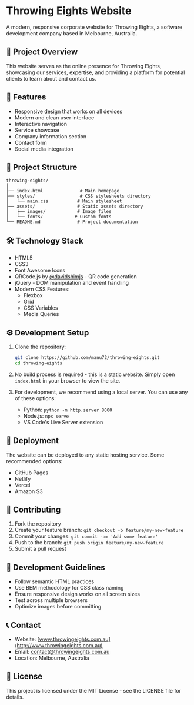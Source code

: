 # Throwing Eights Website

A modern, responsive corporate website for Throwing Eights, a software development company based in Melbourne, Australia.

## 🌟 Project Overview

This website serves as the online presence for Throwing Eights, showcasing our services, expertise, and providing a platform for potential clients to learn about and contact us.

## 🚀 Features

- Responsive design that works on all devices
- Modern and clean user interface
- Interactive navigation
- Service showcase
- Company information section
- Contact form
- Social media integration

## 📁 Project Structure

```
throwing-eights/
│
├── index.html              # Main homepage
├── styles/                 # CSS stylesheets directory
│   └── main.css           # Main stylesheet
├── assets/                # Static assets directory
│   ├── images/            # Image files
│   └── fonts/            # Custom fonts
└── README.md              # Project documentation
```

## 🛠️ Technology Stack

- HTML5
- CSS3
- Font Awesome Icons
- QRCode.js by [@davidshimjs](https://github.com/davidshimjs/qrcodejs) - QR code generation
- jQuery - DOM manipulation and event handling
- Modern CSS Features:
  - Flexbox
  - Grid
  - CSS Variables
  - Media Queries

## ⚙️ Development Setup

1. Clone the repository:
   ```bash
   git clone https://github.com/manu72/throwing-eights.git
   cd throwing-eights
   ```

2. No build process is required - this is a static website. Simply open `index.html` in your browser to view the site.

3. For development, we recommend using a local server. You can use any of these options:
   - Python: `python -m http.server 8000`
   - Node.js: `npx serve`
   - VS Code's Live Server extension

## 🚀 Deployment

The website can be deployed to any static hosting service. Some recommended options:
- GitHub Pages
- Netlify
- Vercel
- Amazon S3

## 🤝 Contributing

1. Fork the repository
2. Create your feature branch: `git checkout -b feature/my-new-feature`
3. Commit your changes: `git commit -am 'Add some feature'`
4. Push to the branch: `git push origin feature/my-new-feature`
5. Submit a pull request

## 📝 Development Guidelines

- Follow semantic HTML practices
- Use BEM methodology for CSS class naming
- Ensure responsive design works on all screen sizes
- Test across multiple browsers
- Optimize images before committing

## 📞 Contact

- Website: [www.throwingeights.com.au](http://www.throwingeights.com.au)
- Email: contact@throwingeights.com.au
- Location: Melbourne, Australia

## 📄 License

This project is licensed under the MIT License - see the LICENSE file for details.